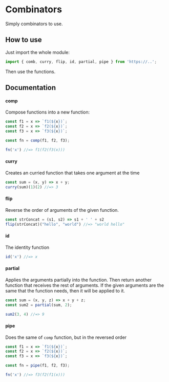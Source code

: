 # Combinators

Simply combinators to use.

## How to use

Just import the whole module:

```javascript
import { comb, curry, flip, id, partial, pipe } from 'https://..';
```

Then use the functions.

## Documentation

#### comp

Compose functions into a new function:

```javascript
const f1 = x => `f1(${x})`;
const f2 = x => `f2(${x})`;
const f3 = x => `f3(${x})`;

const fn = comp(f1, f2, f3);

fn('x') //=> f1(f2(f3(x)))
```

#### curry

Creates an curried function that takes one argument at the time

```javascript
const sum = (x, y) => x + y;
curry(sum)(1)(2) //=> 3
```

#### flip

Reverse the order of arguments of the given function.

```javascript
const strConcat = (s1, s2) => s1 + ' ' + s2
flip(strConcat)("hello", "world") //=> "world hello"
```

#### id

The identity function

```javascript
id('x') //=> x
```

#### partial

Applies the arguments partially into the function. Then return
another function that receives the rest of arguments. If the given
arguments are the same that the function needs, then it will be applied to it.

```javascript
const sum = (x, y, z) => x + y + z;
const sum2 = partial(sum, 2);

sum2(3, 4) //=> 9
```

#### pipe

Does the same of `comp` function, but in the reversed order

```javascript
const f1 = x => `f1(${x})`;
const f2 = x => `f2(${x})`;
const f3 = x => `f3(${x})`;

const fn = pipe(f1, f2, f3);

fn('x') //=> f3(f2(f1(x)))
```
